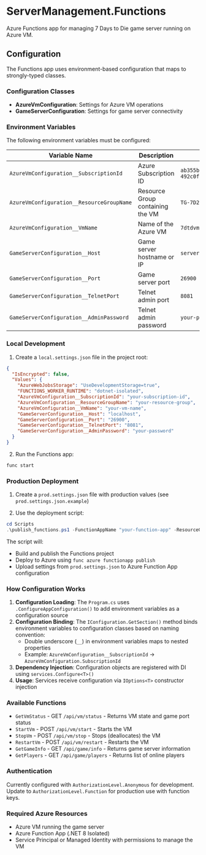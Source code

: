 # ServerManagement.Functions

Azure Functions app for managing 7 Days to Die game server running on Azure VM.

## Configuration

The Functions app uses environment-based configuration that maps to strongly-typed classes.

### Configuration Classes

- **AzureVmConfiguration**: Settings for Azure VM operations
- **GameServerConfiguration**: Settings for game server connectivity

### Environment Variables

The following environment variables must be configured:

| Variable Name | Description | Example |
|--------------|-------------|---------|
| `AzureVmConfiguration__SubscriptionId` | Azure Subscription ID | `ab355bca-21aa-4453-898a-492c0f0685f9` |
| `AzureVmConfiguration__ResourceGroupName` | Resource Group containing the VM | `TG-7D2D-DEDICATED` |
| `AzureVmConfiguration__VmName` | Name of the Azure VM | `7dtdvm` |
| `GameServerConfiguration__Host` | Game server hostname or IP | `server.7dtd.tylergreer.io` |
| `GameServerConfiguration__Port` | Game server port | `26900` |
| `GameServerConfiguration__TelnetPort` | Telnet admin port | `8081` |
| `GameServerConfiguration__AdminPassword` | Telnet admin password | `your-password` |

### Local Development

1. Create a `local.settings.json` file in the project root:

```json
{
  "IsEncrypted": false,
  "Values": {
    "AzureWebJobsStorage": "UseDevelopmentStorage=true",
    "FUNCTIONS_WORKER_RUNTIME": "dotnet-isolated",
    "AzureVmConfiguration__SubscriptionId": "your-subscription-id",
    "AzureVmConfiguration__ResourceGroupName": "your-resource-group",
    "AzureVmConfiguration__VmName": "your-vm-name",
    "GameServerConfiguration__Host": "localhost",
    "GameServerConfiguration__Port": "26900",
    "GameServerConfiguration__TelnetPort": "8081",
    "GameServerConfiguration__AdminPassword": "your-password"
  }
}
```

2. Run the Functions app:
```bash
func start
```

### Production Deployment

1. Create a `prod.settings.json` file with production values (see `prod.settings.json.example`)

2. Use the deployment script:
```powershell
cd Scripts
.\publish_functions.ps1 -FunctionAppName "your-function-app" -ResourceGroupName "your-rg"
```

The script will:
- Build and publish the Functions project
- Deploy to Azure using `func azure functionapp publish`
- Upload settings from `prod.settings.json` to Azure Function App configuration

### How Configuration Works

1. **Configuration Loading**: The `Program.cs` uses `.ConfigureAppConfiguration()` to add environment variables as a configuration source
2. **Configuration Binding**: The `IConfiguration.GetSection()` method binds environment variables to configuration classes based on naming convention:
   - Double underscore (`__`) in environment variables maps to nested properties
   - Example: `AzureVmConfiguration__SubscriptionId` → `AzureVmConfiguration.SubscriptionId`
3. **Dependency Injection**: Configuration objects are registered with DI using `services.Configure<T>()`
4. **Usage**: Services receive configuration via `IOptions<T>` constructor injection

### Available Functions

- `GetVmStatus` - GET `/api/vm/status` - Returns VM state and game port status
- `StartVm` - POST `/api/vm/start` - Starts the VM
- `StopVm` - POST `/api/vm/stop` - Stops (deallocates) the VM
- `RestartVm` - POST `/api/vm/restart` - Restarts the VM
- `GetGameInfo` - GET `/api/game/info` - Returns game server information
- `GetPlayers` - GET `/api/game/players` - Returns list of online players

### Authentication

Currently configured with `AuthorizationLevel.Anonymous` for development. Update to `AuthorizationLevel.Function` for production use with function keys.

### Required Azure Resources

- Azure VM running the game server
- Azure Function App (.NET 8 Isolated)
- Service Principal or Managed Identity with permissions to manage the VM
